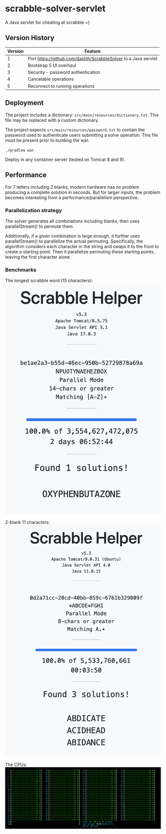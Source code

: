 # scrabble-solver-servlet
A Java servlet for cheating at scrabble =)

## Version History
| Version | Feature |
| ------- | ------- |
| 1       | Port https://github.com/dashih/ScrabbleSolver to a Java servlet |
| 2       | Bootstrap 5 UI overhaul |
| 3       | Security - password authentication |
| 4       | Cancelable operations |
| 5       | Reconnect to running operations |

## Deployment
The project includes a dictionary: `src/main/resources/dictionary.txt`. This file may be replaced with a custom dictionary.

The project expects `src/main/resources/password.txt` to contain the password used to authenticate users submitting a solve operation. This file must be present prior to building the war.

`./gradlew war`

Deploy in any container server (tested on Tomcat 8 and 9).

## Performance
For 7 letters including 2 blanks, modern hardware has no problem producing a complete solution in seconds. But for larger inputs, the problem becomes interesting from a performance/parallelism perspective.

### Parallelization strategy
The solver generates all combinations including blanks, then uses parallelStream() to permute them.

Additionally, if a given combination is large enough, it further uses parallelStream() to parallelize the actual permuting. Specifically, the algorithm considers each character in the string and swaps it to the front to create a starting point. Then it parallelize permuting these starting points, leaving the first character alone.

### Benchmarks
The longest scrabble word (15 characters):
![Alt text](readme-img/longest-scrabble-word.png?raw=true)

2-blank 11 characters:
![Alt text](readme-img/11chars-2blanks.png?raw=true)

The CPUs:
![Alt text](readme-img/cpu-max.png?raw=true)
